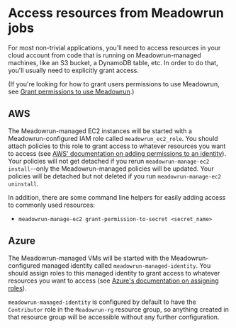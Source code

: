 # Access resources from Meadowrun jobs

For most non-trivial applications, you'll need to access resources in your cloud account
from code that is running on Meadowrun-managed machines, like an S3 bucket, a DynamoDB
table, etc. In order to do that, you'll usually need to explicitly grant access.

(If you're looking for how to grant users permissions to use Meadowrun, see [Grant
permissions to use Meadowrun](/how_to/user_permissions).)


## AWS

The Meadowrun-managed EC2 instances will be started with a Meadowrun-configured IAM role
called `meadowrun_ec2_role`. You should attach policies to this role to grant access to
whatever resources you want to access (see [AWS' documentation on adding permissions to
an
identity](https://docs.aws.amazon.com/IAM/latest/UserGuide/access_policies_manage-attach-detach.html)).
Your policies will not get detached if you rerun `meadowrun-manage-ec2 install`--only
the Meadowrun-managed policies will be updated. Your policies will be detached but not
deleted if you run `meadowrun-manage-ec2 uninstall`.

In addition, there are some command line helpers for easily adding access to commonly
used resources:

- `meadowrun-manage-ec2 grant-permission-to-secret <secret_name>`


## Azure

The Meadowrun-managed VMs will be started with the Meadowrun-configured managed identity
called `meadowrun-managed-identity`. You should assign roles to this managed identity to
grant access to whatever resources you want to access (see [Azure's documentation on
assigning
roles](https://docs.microsoft.com/en-us/azure/role-based-access-control/role-assignments-portal)).

`meadowrun-managed-identity` is configured by default to have the `Contributor` role in
the `Meadowrun-rg` resource group, so anything created in that resource group will be
accessible without any further configuration.
